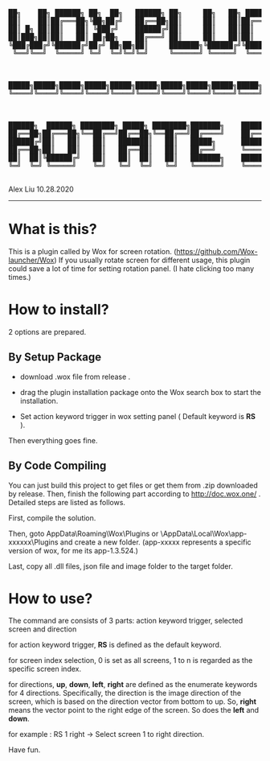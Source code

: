 <pre>
██╗    ██╗ ██████╗ ██╗  ██╗   ██████╗ ██╗     ██╗   ██╗ ██████╗ ██╗███╗   ██╗                            
██║    ██║██╔═══██╗╚██╗██╔╝   ██╔══██╗██║     ██║   ██║██╔════╝ ██║████╗  ██║                            
██║ █╗ ██║██║   ██║ ╚███╔╝    ██████╔╝██║     ██║   ██║██║  ███╗██║██╔██╗ ██║                            
██║███╗██║██║   ██║ ██╔██╗    ██╔═══╝ ██║     ██║   ██║██║   ██║██║██║╚██╗██║                            
╚███╔███╔╝╚██████╔╝██╔╝ ██╗██╗██║     ███████╗╚██████╔╝╚██████╔╝██║██║ ╚████║                            
 ╚══╝╚══╝  ╚═════╝ ╚═╝  ╚═╝╚═╝╚═╝     ╚══════╝ ╚═════╝  ╚═════╝ ╚═╝╚═╝  ╚═══╝                            
                                                                                                         
                                                                                                         
                                                                                                         
█████╗█████╗█████╗█████╗█████╗█████╗█████╗█████╗█████╗█████╗█████╗█████╗█████╗                           
╚════╝╚════╝╚════╝╚════╝╚════╝╚════╝╚════╝╚════╝╚════╝╚════╝╚════╝╚════╝╚════╝                           
                                                                                                         
                                                                                                         
                                                                                                         
██████╗  ██████╗ ████████╗ █████╗ ████████╗███████╗    ███████╗ ██████╗██████╗ ███████╗███████╗███╗   ██╗
██╔══██╗██╔═══██╗╚══██╔══╝██╔══██╗╚══██╔══╝██╔════╝    ██╔════╝██╔════╝██╔══██╗██╔════╝██╔════╝████╗  ██║
██████╔╝██║   ██║   ██║   ███████║   ██║   █████╗      ███████╗██║     ██████╔╝█████╗  █████╗  ██╔██╗ ██║
██╔══██╗██║   ██║   ██║   ██╔══██║   ██║   ██╔══╝      ╚════██║██║     ██╔══██╗██╔══╝  ██╔══╝  ██║╚██╗██║
██║  ██║╚██████╔╝   ██║   ██║  ██║   ██║   ███████╗    ███████║╚██████╗██║  ██║███████╗███████╗██║ ╚████║
╚═╝  ╚═╝ ╚═════╝    ╚═╝   ╚═╝  ╚═╝   ╚═╝   ╚══════╝    ╚══════╝ ╚═════╝╚═╝  ╚═╝╚══════╝╚══════╝╚═╝  ╚═══╝
                                                                                                         
</pre>

Alex Liu 10.28.2020

---

# What is this?

This is a plugin called by Wox for screen rotation. (https://github.com/Wox-launcher/Wox)
If you usually rotate screen for different usage, 
this plugin could save a lot of time for setting rotation panel.
(I hate clicking too many times.)

# How to install?

2 options are prepared.

## By Setup Package

- download .wox file from release .

- drag the plugin installation package onto the Wox search box to start the installation.

- Set action keyword trigger in wox setting panel ( Default keyword is **RS** ).

Then everything goes fine.

## By Code Compiling
You can just build this project to get files or get them from .zip downloaded by release.
Then, finish the following part according to http://doc.wox.one/ .
Detailed steps are listed as follows.

First, compile the solution.

Then, goto AppData\Roaming\Wox\Plugins or \AppData\Local\Wox\app-xxxxxx\Plugins and create a new folder. (app-xxxxx represents a specific version of wox, for me its app-1.3.524.)

Last, copy all .dll files, json file and image folder to the target folder.

# How to use?

The command are consists of 3 parts: action keyword trigger, selected screen and direction

for action keyword trigger, **RS** is defined as the default keyword.

for screen index selection, 0 is set as all screens, 1 to n is regarded as the specific screen index.

for directions, **up**, **down**, **left**, **right** are defined as the enumerate keywords for 4 directions.
Specifically, the direction is the image direction of the screen, which is based on the direction vector from bottom to up.
So, **right** means the vector point to the right edge of the screen. So does the **left** and **down**.

for example : RS 1 right -> Select screen 1 to right direction.

Have fun.
